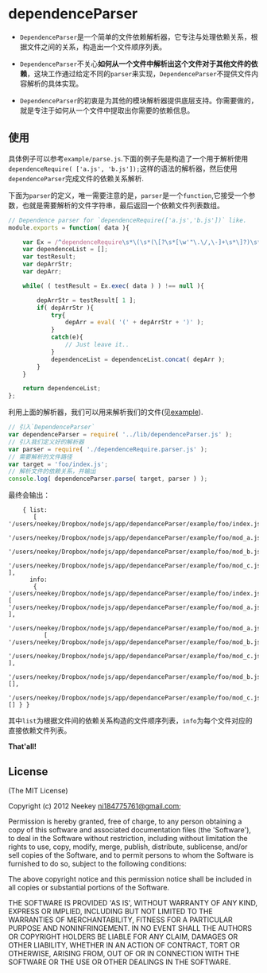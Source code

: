 dependenceParser
=======

 * `DependenceParser`是一个简单的文件依赖解析器，它专注与处理依赖关系，根据文件之间的关系，构造出一个文件顺序列表。

 * `DependenceParser`不关心**如何从一个文件中解析出这个文件对于其他文件的依赖**，这块工作通过给定不同的`parser`来实现，`DependenceParser`不提供文件内容解析的具体实现。

 * `DependenceParser`的初衷是为其他的模块解析器提供底层支持。你需要做的，就是专注于如何从一个文件中提取出你需要的依赖信息。

## 使用

具体例子可以参考`example/parse.js`.下面的例子先是构造了一个用于解析使用`dependenceRequire( ['a.js', 'b.js']);`这样的语法的解析器，然后使用`dependenceParser`完成文件的依赖关系解析.

下面为`parser`的定义，唯一需要注意的是，`parser`是一个`function`,它接受一个参数，也就是需要解析的文件字符串，最后返回一个依赖文件列表数组。
```js
// Dependence parser for `dependenceRequire(['a.js','b.js'])` like.
module.exports = function( data ){

    var Ex = /^dependenceRequire\s*\(\s*(\[?\s*[\w'"\.\/,\-]+\s*\]?)\s*\)/g;
    var dependenceList = [];
    var testResult;
    var depArrStr;
    var depArr;

    while( ( testResult = Ex.exec( data ) ) !== null ){

        depArrStr = testResult[ 1 ];
        if( depArrStr ){
            try{
                depArr = eval( '(' + depArrStr + ')' );
            }
            catch(e){
                // Just leave it..
            }
            dependenceList = dependenceList.concat( depArr );
        }
    }

    return dependenceList;
};
```

利用上面的解析器，我们可以用来解析我们的文件(见[example](https://github.com/neekey/dependenceParser/tree/master/example)).
```js
// 引入`DependenceParser`
var dependenceParser = require( '../lib/dependenceParser.js' );
// 引入我们定义好的解析器
var parser = require( './dependenceRequire.parser.js' );
// 需要解析的文件路径
var target = 'foo/index.js';
// 解析文件的依赖关系，并输出
console.log( dependenceParser.parse( target, parser ) );
```

最终会输出：
```
    { list:
       [ '/users/neekey/Dropbox/nodejs/app/dependanceParser/example/foo/index.js',
         '/users/neekey/Dropbox/nodejs/app/dependanceParser/example/foo/mod_a.js',
         '/users/neekey/Dropbox/nodejs/app/dependanceParser/example/foo/mod_b.js',
         '/users/neekey/Dropbox/nodejs/app/dependanceParser/example/foo/mod_c.js' ],
      info:
       { '/users/neekey/Dropbox/nodejs/app/dependanceParser/example/foo/index.js': [ '/users/neekey/Dropbox/nodejs/app/dependanceParser/example/foo/mod_a.js' ],
         '/users/neekey/Dropbox/nodejs/app/dependanceParser/example/foo/mod_a.js':
          [ '/users/neekey/Dropbox/nodejs/app/dependanceParser/example/foo/mod_b.js',
            '/users/neekey/Dropbox/nodejs/app/dependanceParser/example/foo/mod_c.js' ],
         '/users/neekey/Dropbox/nodejs/app/dependanceParser/example/foo/mod_b.js': [],
         '/users/neekey/Dropbox/nodejs/app/dependanceParser/example/foo/mod_c.js': [] } }
```

其中`list`为根据文件间的依赖关系构造的文件顺序列表，`info`为每个文件对应的直接依赖文件列表。

**That'all!**

## License
(The MIT License)

Copyright (c) 2012 Neekey ni184775761@gmail.com;

Permission is hereby granted, free of charge, to any person obtaining a copy of this software and associated documentation files (the 'Software'), to deal in the Software without restriction, including without limitation the rights to use, copy, modify, merge, publish, distribute, sublicense, and/or sell copies of the Software, and to permit persons to whom the Software is furnished to do so, subject to the following conditions:

The above copyright notice and this permission notice shall be included in all copies or substantial portions of the Software.

THE SOFTWARE IS PROVIDED 'AS IS', WITHOUT WARRANTY OF ANY KIND, EXPRESS OR IMPLIED, INCLUDING BUT NOT LIMITED TO THE WARRANTIES OF MERCHANTABILITY, FITNESS FOR A PARTICULAR PURPOSE AND NONINFRINGEMENT. IN NO EVENT SHALL THE AUTHORS OR COPYRIGHT HOLDERS BE LIABLE FOR ANY CLAIM, DAMAGES OR OTHER LIABILITY, WHETHER IN AN ACTION OF CONTRACT, TORT OR OTHERWISE, ARISING FROM, OUT OF OR IN CONNECTION WITH THE SOFTWARE OR THE USE OR OTHER DEALINGS IN THE SOFTWARE.